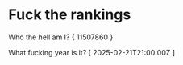 # Fuck the rankings

Who the hell am I?
{ 11507860 }

What fucking year is it?
[ 2025-02-21T21:00:00Z ]
